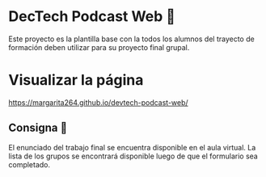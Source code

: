 # DecTech Podcast Web 📢

Este proyecto es la plantilla base con la todos los alumnos del trayecto de formación deben utilizar para su proyecto final grupal.

# Visualizar la página

https://margarita264.github.io/devtech-podcast-web/

## Consigna 📄

El enunciado del trabajo final se encuentra disponible en el aula virtual. La lista de los grupos se encontrará disponible luego de que el formulario sea completado.
